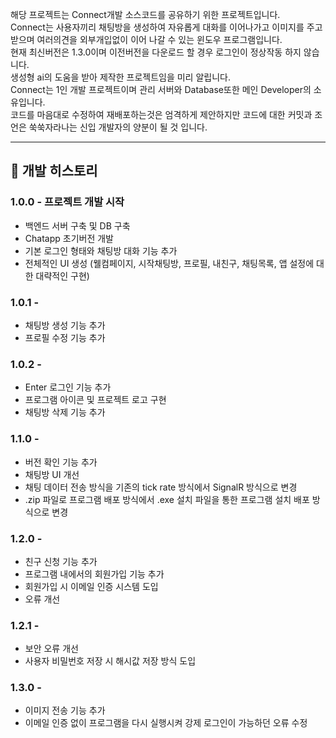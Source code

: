 해당 프로젝트는 Connect개발 소스코드를 공유하기 위한 프로젝트입니다.  
Connect는 사용자끼리 채팅방을 생성하여 자유롭게 대화를 이어나가고 이미지를 주고받으며 여러의견을 외부개입없이 이어 나갈 수 있는 윈도우 프로그램입니다.  
현재 최신버전은 1.3.0이며 이전버전을 다운로드 할 경우 로그인이 정상작동 하지 않습니다.  
생성형 ai의 도움을 받아 제작한 프로젝트임을 미리 알립니다.  
Connect는 1인 개발 프로젝트이며 관리 서버와 Database또한 메인 Developer의 소유입니다.  
코드를 마음대로 수정하여 재배포하는것은 엄격하게 제안하지만 코드에 대한 커밋과 조언은 쑥쑥자라나는 신입 개발자의 양분이 될 것 입니다.  

---

## 📅 개발 히스토리  

### 1.0.0 - 프로젝트 개발 시작  
- 백엔드 서버 구축 및 DB 구축  
- Chatapp 초기버전 개발  
- 기본 로그인 형태와 채팅방 대화 기능 추가  
- 전체적인 UI 생성 (웰컴페이지, 시작채팅방, 프로필, 내친구, 채팅목록, 앱 설정에 대한 대략적인 구현)  

### 1.0.1 -  
- 채팅방 생성 기능 추가  
- 프로필 수정 기능 추가  

### 1.0.2 -  
- Enter 로그인 기능 추가  
- 프로그램 아이콘 및 프로젝트 로고 구현  
- 채팅방 삭제 기능 추가  

### 1.1.0 -  
- 버전 확인 기능 추가  
- 채팅방 UI 개선  
- 채팅 데이터 전송 방식을 기존의 tick rate 방식에서 SignalR 방식으로 변경  
- .zip 파일로 프로그램 배포 방식에서 .exe 설치 파일을 통한 프로그램 설치 배포 방식으로 변경  

### 1.2.0 -  
- 친구 신청 기능 추가  
- 프로그램 내에서의 회원가입 기능 추가  
- 회원가입 시 이메일 인증 시스템 도입  
- 오류 개선  

### 1.2.1 -  
- 보안 오류 개선  
- 사용자 비밀번호 저장 시 해시값 저장 방식 도입  

### 1.3.0 -  
- 이미지 전송 기능 추가  
- 이메일 인증 없이 프로그램을 다시 실행시켜 강제 로그인이 가능하던 오류 수정  
